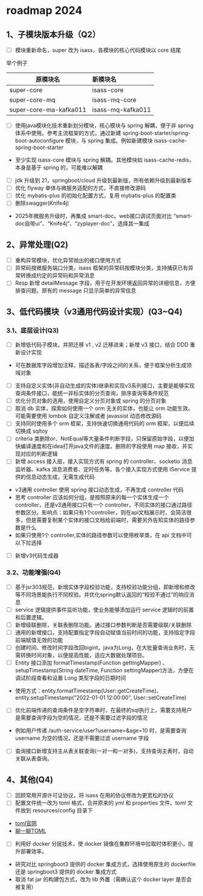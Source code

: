 # roadmap 2024

## 1、子模块版本升级（Q2）

* [ ]  模块重新命名，super 改为 isass，各模块的核心代码模块以 core 结尾

举个例子

| 原模块名               | 新模块名          |
| ---------------------- | :---------------- |
| super-core             | isass-core        |
| super-core-mq          | isass-mq-core     |
| super-core-ma-kafka011 | isass-mq-kafka011 |

* [ ]  使用java模块化技术重新划分模块，核心模块与 spring 解耦，便于非 spring 体系中使用。参考主流框架的方式，通过新建 spring-boot-starter/spring-boot-autoconfigure 模块，与 spring 集成。例如新建模块 isass-cache-spring-boot-starter
  - 至少实现 isass-core 模块与 spring 解耦。其他模块如 isass-cache-redis，本身是基于 spring 的，可能难以解耦
* [ ]  jdk 升级到 21，springboot/cloud 升级到最新版，所有依赖升级到最新版本
* [ ]  优化 flyway 单体与微服务适配的方式，不直接修改源码
* [ ]  优化 mybatis-plus 的初始化配置方式，复用 mybatis-plus 的配置类
* [ ]  删除swagger(Knife4j)
  - 2025年微服务升级时，再集成 smart-doc。web接口调试页面对比 “smart-doc自带ui”、“Knife4j”、“zyplayer-doc”，选择其一集成

## 2、异常处理(Q2)

* [ ]  重构异常模块，优化异常抛出的接口使用方式
* [ ]  异常码按微服务端口分类，isass 框架的异常码按模块分类，支持捕获已有异常转换成约定的异常码和异常消息
* [ ]  Resp 新增 detailMessage 字段，用于在开发环境返回异常的详细信息，方便排查问题。原有的 message 只显示简单的异常信息

## 3、低代码模块（v3通用代码设计实现）(Q3~Q4)

### 3.1、底层设计(Q3)

* [ ]  新增低代码子模块，并把迁移 v1 , v2 迁移进来；新增 v3 接口，结合 DDD 重新设计实现
  - 可在数据库字段增加注释，描述各表/字段之间的关系，便于框架分析生成领域对象
* [ ]  支持自定义实体(非自动生成的实体)继承和实现v3系列接口，主要是能够实现查询条件接口，能统一非标实体的分页查询，排序查询等条件规范
* [ ]  优化分页对象的选用，使用自定义分页对象或 spring 的分页对象
* [ ]  取消 db 实体，探索如何使用一个 orm 无关的实体，也能让 orm 功能生效。可能需要使用 lombok 自定义注解或者 javassist 动态修改源码
* [ ]  支持同时使用多个 orm 框架，支持快速切换通用代码的 orm 框架，以便后续切换成 sqltoy
* [ ]  criteria 类删除or、NotEqual等大量条件判断字段，只保留原始字段，以便加快编译速度和在idea打开java文件的速度。删除的字段使用 map 接收，并实现对应的判断逻辑
* [ ]  新增 access 接入层，接入实现方式有 spring 的 controller、socketio 消息监听器、kafka 消息消费者、定时任务等。各个接入实现方式使用 IService 提供的信息动态生成，无需生成代码
  - v3通用 controller 使用 spring 接口动态生成，不再生成 controller 代码
  - 思考 controller 应该如何分组，是按照原来的每一个实体生成一个 controller，还是v3通用接口只有一个 controller，不同实体的接口通过路径参数区分。影响点：如果只有1个controller，则在api文档展示时，会简洁很多，但是需要复制某个实体的接口文档给前端时，需要另外告知实体的路径参数是什么
  - 如果只使用1个 controller,实体的路径参数可以使用枚举类，在 api 文档中可以下拉选择
* [ ]  新增v3代码生成器

### 3.2、功能增强(Q4)

* [ ]  基于jsr303规范，新增实体字段校验功能，支持校验功能分组，即新增和修改等不同场景能执行不同校验。并优化spring默认返回的“校验不通过”的响应消息
* [ ]  service 逻辑提供事件监听功能，使业务能够添加运行 service 逻辑时的前置和后置逻辑。
* [ ]  新增级联删除，关联表删除功能。通过接口参数判断是否需要级联/关联删除
* [ ]  通用的新增接口，支持配置指定字段自动赋值当前时间的功能，支持指定字段前端赋值无效的功能
* [ ]  创建时间、修改时间字段改回bigint，java为Long，在大批量查询业务时，无需转换时间对象，以便提高性能，适应大数据处理项目。
* [ ]  Entity 接口添加 formatTimestamp(Function gettingMapper) 、setupTimestamp(String dateTime, Function settingMapper)方法，方便在调试阶段查看和设置 Long 类型字段的日期时间
  - 使用方式：entity.formatTimestamp(User::getCreateTime)、entity.setupTimestamp("2022-01-01 12:00:00", User::setCreateTime)
* [ ]  优化前端传递的查询条件是空字符串时，在最终的sql执行上，需要支持用户是需要查询字段为空的情况，还是不需要过滤字段的情况
  - 例如用户传递 /auth-service/user?username=&age=10 时，是需要查询 username 为空的情况，还是不需要过滤 username 字段
* [ ]  查询接口新增支持主从表关联查询(一对一和一对多)，支持查询主表时，自动关联从表查询。

## 4、其他(Q4)

* [ ]  回顾常用开源许可证协议，将 isass 在用的协议修改为更宽松的协议
* [ ]  配置文件统一改为 toml 格式，合并原来的 yml 和 properties 文件。toml 文件放到 resources/config 目录下
  - [toml官网](https://toml.io/cn)
  - [聊一聊TOML](https://zhuanlan.zhihu.com/p/31306361)
* [ ]  利用好 docker 分层技术，使 docker 镜像在集群环境中拉取时体积更小，提升部署效率。
  - 研究对比 springboot3 提供的 docker 集成方式，选择使用原生的 dockerfile 还是 springboot3 提供的 docker 集成方式
  - 取消 fat jar 的构建包方式，改为 lib 外置（需确认这个 docker layer 是否会被复用）
